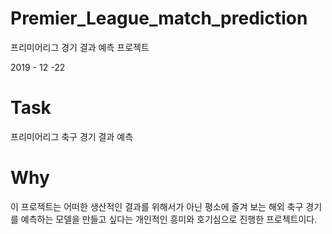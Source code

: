 # Premier_League_match_prediction
프리미어리그 경기 결과 예측 프로젝트

2019 - 12 -22

# Task

프리미어리그 축구 경기 결과 예측

# Why

이 프로젝트는 어떠한 생산적인 결과를 위해서가 아닌 평소에 즐겨 보는 해외 축구 경기를 예측하는 모델을 만들고 싶다는 개인적인 흥미와 호기심으로 진행한 프로젝트이다.

